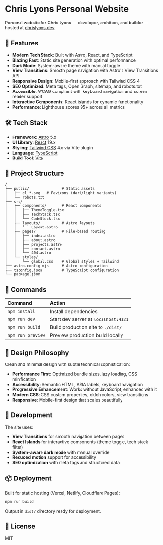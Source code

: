# Chris Lyons Personal Website

Personal website for Chris Lyons — developer, architect, and builder — hosted at [chrislyons.dev](https://chrislyons.dev)

## 🎯 Features

- **Modern Tech Stack**: Built with Astro, React, and TypeScript
- **Blazing Fast**: Static site generation with optimal performance
- **Dark Mode**: System-aware theme with manual toggle
- **View Transitions**: Smooth page navigation with Astro's View Transitions API
- **Responsive Design**: Mobile-first approach with Tailwind CSS 4
- **SEO Optimized**: Meta tags, Open Graph, sitemap, and robots.txt
- **Accessible**: WCAG compliant with keyboard navigation and screen reader support
- **Interactive Components**: React islands for dynamic functionality
- **Performance**: Lighthouse scores 95+ across all metrics

## 🛠️ Tech Stack

- **Framework**: [Astro](https://astro.build) 5.x
- **UI Library**: [React](https://react.dev) 19.x
- **Styling**: [Tailwind CSS](https://tailwindcss.com) 4.x via Vite plugin
- **Language**: [TypeScript](https://www.typescriptlang.org)
- **Build Tool**: [Vite](https://vitejs.dev)

## 🚀 Project Structure

```text
/
├── public/               # Static assets
│   ├── cl_*.svg   # Favicons (dark/light variants)
│   └── robots.txt
├── src/
│   ├── components/       # React components
│   │   ├── ThemeToggle.tsx
│   │   ├── TechStack.tsx
│   │   └── CodeBlock.tsx
│   ├── layouts/          # Astro layouts
│   │   └── Layout.astro
│   ├── pages/            # File-based routing
│   │   ├── index.astro
│   │   ├── about.astro
│   │   ├── projects.astro
│   │   ├── contact.astro
│   │   └── 404.astro
│   └── styles/
│       └── global.css    # Global styles + Tailwind
├── astro.config.mjs      # Astro configuration
├── tsconfig.json         # TypeScript configuration
└── package.json
```

## 🧞 Commands

| Command           | Action                               |
| :---------------- | :----------------------------------- |
| `npm install`     | Install dependencies                 |
| `npm run dev`     | Start dev server at `localhost:4321` |
| `npm run build`   | Build production site to `./dist/`   |
| `npm run preview` | Preview production build locally     |

## 🎨 Design Philosophy

Clean and minimal design with subtle technical sophistication:

- **Performance First**: Optimized bundle sizes, lazy loading, CSS minification
- **Accessibility**: Semantic HTML, ARIA labels, keyboard navigation
- **Progressive Enhancement**: Works without JavaScript, enhanced with it
- **Modern CSS**: CSS custom properties, oklch colors, view transitions
- **Responsive**: Mobile-first design that scales beautifully

## 🔧 Development

The site uses:

- **View Transitions** for smooth navigation between pages
- **React Islands** for interactive components (theme toggle, tech stack filter)
- **System-aware dark mode** with manual override
- **Reduced motion** support for accessibility
- **SEO optimization** with meta tags and structured data

## 📦 Deployment

Built for static hosting (Vercel, Netlify, Cloudflare Pages):

```bash
npm run build
```

Output in `dist/` directory ready for deployment.

## 📄 License

MIT

